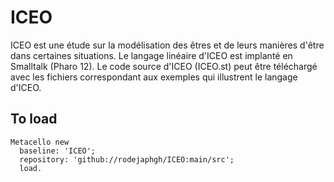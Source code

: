# ICEO
ICEO est une étude sur la modélisation des êtres et de leurs manières d'être dans certaines situations.
Le langage linéaire d'ICEO est implanté en Smalltalk (Pharo 12).
Le code source d'ICEO (ICEO.st) peut être téléchargé avec les fichiers correspondant aux exemples qui illustrent le langage d'ICEO.


## To load 

```
Metacello new
  baseline: 'ICEO';
  repository: 'github://rodejaphgh/ICEO:main/src';
  load.
```
